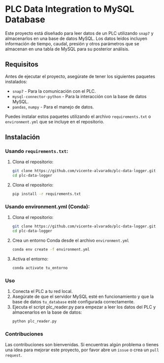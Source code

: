 # PLC Data Integration to MySQL Database

Este proyecto está diseñado para leer datos de un PLC utilizando `snap7` y almacenarlos en una base de datos MySQL. Los datos leídos incluyen información de tiempo, caudal, presión y otros parámetros que se almacenan en una tabla de MySQL para su posterior análisis.

## Requisitos

Antes de ejecutar el proyecto, asegúrate de tener los siguientes paquetes instalados:

- `snap7` - Para la comunicación con el PLC.
- `mysql-connector-python` - Para la interacción con la base de datos MySQL.
- `pandas`, `numpy` - Para el manejo de datos.
  
Puedes instalar estos paquetes utilizando el archivo `requirements.txt` o `environment.yml` que se incluye en el repositorio.

## Instalación

### Usando `requirements.txt`:

1. Clona el repositorio:
   ```bash
   git clone https://github.com/vicente-alvarado/plc-data-logger.git
   cd plc-data-logger

2. Clona el repositorio:
   ```bash
   pip install -r requirements.txt

### Usando environment.yml (Conda):

1. Clona el repositorio:
   ```bash
   git clone https://github.com/vicente-alvarado/plc-data-logger.git
   cd plc-data-logger

2. Crea un entorno Conda desde el archivo `environment.yml`
   ```bash
   conda env create -f environment.yml

3. Activa el entorno:
   ```bash
   conda activate tu_entorno

### Uso

1. Conecta el PLC a tu red local.
2. Asegúrate de que el servidor MySQL esté en funcionamiento y que la base de datos `tu_database` esté configurada correctamente.
3. Ejecuta el script plc_reader.py para empezar a leer los datos del PLC y almacenarlos en la base de datos:
    ```bash
    python plc_reader.py

### Contribuciones

Las contribuciones son bienvenidas. Si encuentras algún problema o tienes una idea para mejorar este proyecto, por favor abre un `issue` o crea un `pull request`.
